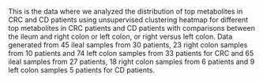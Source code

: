 This is the data where we analyzed the distribution of top metabolites in CRC and CD patients using unsupervised clustering heatmap for different top metabolites in CRC patients and CD patients with comparisons between the ileum and right colon or left colon, or right versus left colon.
Data generated from  45 ileal samples from 30 patients, 23 right colon samples from 10 patients and 74 left colon samples from 33 patients for CRC and 65 ileal samples from 27 patients, 18 right colon samples from 6 patients and 9 left colon samples 5 patients for CD patients.
